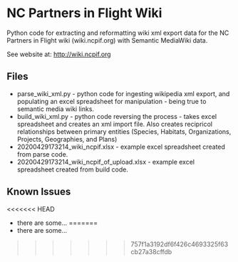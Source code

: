 # NC Partners in Flight Wiki
Python code for extracting and reformatting wiki xml export data for the NC Partners in Flight wiki (wiki.ncpif.org) with Semantic MediaWiki data.

See website at: http://wiki.ncpif.org

## Files
* parse_wiki_xml.py - python code for ingesting wikipedia xml export, and populating an excel spreadsheet for manipulation - being true to semantic media wiki links. 
* build_wiki_xml.py - python code reversing the process - takes excel spreadsheet and creates an xml import file. Also creates recipricol relationships between primary entities (Species, Habitats, Organizations, Projects, Geographies, and Plans)
* 20200429173214_wiki_ncpif.xlsx - example excel spreadsheet created from parse code.
* 20200429173214_wiki_ncpif_of_upload.xlsx - example excel spreadsheet created from build code.


## Known Issues
<<<<<<< HEAD
* there are some...
=======
* there are some...
>>>>>>> 757f1a3192df6f426c4693325f63cb27a38cffdb
